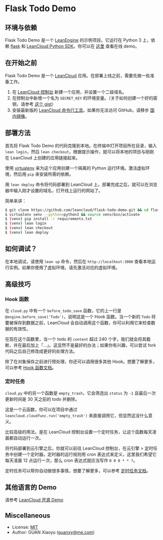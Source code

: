 # Flask Todo Demo

## 环境与依赖

Flask Todo Demo 是一个 [LeanEngine][1] 的示例项目。它运行在 Python 3 上，依赖 [flask][2] 和 [LeanCloud Python SDK][3]。你可以在 [这里][11] 查看在线 demo。

## 在开始之前

Flask Todo Demo 是一个 [LeanCloud][4] 应用。在部署上线之前，需要先做一些准备工作。

1. 在 [LeanCloud 控制台][5] 新建一个应用，并设置一个二级域名。
2. 在控制台中新增一个名为 `SECRET_KEY` 的环境变量。（关于如何创建一个好的密钥，请参考 [这个 gist][6]）
3. 安装最新版的 [LeanCloud 命令行工具][7]。如果你无法访问 GitHub，请移步 [国内镜像](http://releases.leanapp.cn/#/leancloud/lean-cli/releases)。

## 部署方法

首先将 Flask Todo Demo 的代码克隆到本地。在终端中打开项目所在目录，输入 `lean login`，然后 `lean checkout`，根据提示操作，就可以将本地的项目与刚刚在 LeanCloud 上创建的应用链接起来。

使用 [virtualenv][8] 来为这个应用创建一个隔离的 Python 运行环境。激活虚拟环境，然后用 `pip` 来安装所需的依赖。

用 `lean deploy` 命令将代码部署到 LeanCloud 上。部署完成之后，就可以在浏览器中输入刚才设置的域名，打开线上运行的网站了。

简单来讲：

```bash
$ git clone https://github.com/leancloud/flask-todo-demo.git && cd flask-todo-demo
$ virtualenv venv --python=python3 && source venv/bin/activate
$ (venv) pip install -r requirements.txt
$ (venv) lean login
$ (venv) lean checkout
$ (venv) lean deploy
```

## 如何调试？

在本地调试，请使用 `lean up` 命令，然后在 `http://localhost:3000` 查看本地运行实例。如果你使用了虚拟环境，请先激活对应的虚拟环境。

## 高级技巧

### Hook 函数

在 `cloud.py` 中有一个 `before_todo_save` 函数，它的上一行是 `@engine.before_save('Todo')`，说明这是一个 Hook 函数。当一个新的 `Todo` 将要被保存到数据之前，LeanCloud 会自动调用这个函数，你可以利用它来检查数据的有效性。

在现在这个函数里，当一个 todo 的 `content` 超过 240 个字，我们就会将其截断，并在最后加上「...」。这显然不是最好的办法；如果你有兴趣，可以尝试 fork 代码之后自己修改成更好的处理方法。

除了在对象保存之前进行预处理，你还可以调用很多其他 Hook。想要了解更多，可以参考 [Hook 函数文档][13]。

### 定时任务

`cloud.py` 中的另一个函数是 `empty_trash`，它会筛选出 `status` 为 `-1` 且最后一次更新时间是 30 天之前的 todo 并删除。

这是一个云函数，你可以在项目中通过 `leancloud.cloudfunc.run('empty_trash')` 来直接调用它，但显然这没什么意义。

比较高级的用法，是在 LeanCloud 控制台设置一个定时任务，让这个函数每天凌晨都自动运行一次。

将代码部署到云引擎之后，你就可以前往 LeanCloud 控制台，在云引擎 > 定时任务中创建一个定时器。定时器的运行规则用 cron 表达式来定义，这里我们希望它每天凌晨 12 点运行一次，那么 cron 表达式就应当写作 `0 0 0 * * ?`。

定时任务可以帮你自动做很多事情，想要了解更多，可以参考 [定时任务文档][14]。

## 其他语言的 Demo

请参考 [LeanCloud 开源 Demo][12]

## Miscellaneous

* License: [MIT][9]
* Author: GUAN Xiaoyu ([guanxy@me.com][10])

[1]: https://leancloud.cn/docs/leanengine_overview.html
[2]: http://flask.pocoo.org
[3]: https://github.com/leancloud/python-sdk
[4]: https://leancloud.cn/
[5]: https://leancloud.cn/dashboard/applist.html#/apps
[6]: https://gist.github.com/nervouna/cd58fb09c22826eaaff996793de72d85
[7]: https://github.com/leancloud/lean-cli/releases/latest
[8]: https://github.com/pypa/virtualenv
[9]: https://github.com/leancloud/flask-todo-demo/blob/master/LICENSE
[10]: mailto:guanxy@me.com
[11]: https://flask-todo-demo.leanapp.cn
[12]: https://leancloud.cn/docs/demo.html#/web
[13]: https://leancloud.cn/docs/leanengine_cloudfunction_guide-python.html#Hook_函数
[14]: https://leancloud.cn/docs/leanengine_cloudfunction_guide-python.html#定时任务